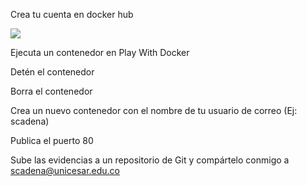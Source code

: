 Crea tu cuenta en docker hub

![](./images/dockerhub.png)

Ejecuta un contenedor en Play With Docker

Detén el contenedor

Borra el contenedor

Crea un nuevo contenedor con el nombre de tu usuario de correo (Ej: scadena)

Publica el puerto 80

Sube las evidencias a un repositorio de Git y compártelo conmigo a scadena@unicesar.edu.co
